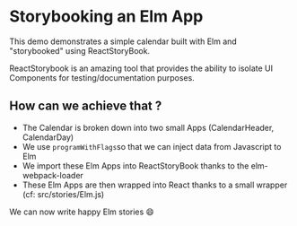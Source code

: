 # Storybooking an Elm App

This demo demonstrates a simple calendar built with Elm and "storybooked" using ReactStoryBook. 

ReactStorybook is an amazing tool that provides the ability to isolate UI Components for testing/documentation purposes. 

## How can we achieve that ? 

- The Calendar is broken down into two small Apps (CalendarHeader, CalendarDay)
- We use `programWithFlags`so that we can inject data from Javascript to Elm
- We import these Elm Apps into ReactStoryBook thanks to the elm-webpack-loader
- These Elm Apps are then wrapped into React thanks to a small wrapper (cf:  src/stories/Elm.js)

We can now write happy Elm stories :smile:
